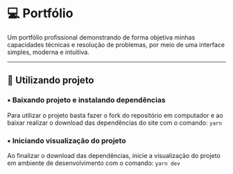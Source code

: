 # 💻 Portfólio

Um portfólio profissional demonstrando de forma objetiva minhas capacidades técnicas e resolução de problemas, por meio de uma interface simples, moderna e intuitiva.

---

## 🎲 Utilizando projeto

### ▪️ Baixando projeto e instalando dependências

Para utilizar o projeto basta fazer o fork do repositório em computador e ao baixar realizar o download das dependências do site com o comando: `yarn`

### ▪️ Iniciando visualização do projeto

Ao finalizar o download das dependências, inicie a visualização do projeto em ambiente de desenvolvimento com o comando: `yarn dev`
